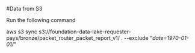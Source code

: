 #Data from S3

Run the following command

aws s3 sync s3://foundation-data-lake-requester-pays/bronze/packet_router_packet_report_v1/ . --exclude "*date=1970-01-01/*"
